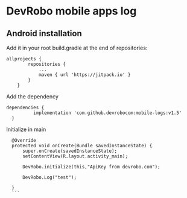 # DevRobo mobile apps log

## Android installation

Add it in your root build.gradle at the end of repositories:
```
allprojects {
		repositories {
			...
			maven { url 'https://jitpack.io' }
		}
	}
  ```
  
  Add the dependency
  ```
  dependencies {
	        implementation 'com.github.devrobocom:mobile-logs:v1.5'
	}
  ```
  
  Initialize in main
  
  ```
    @Override
    protected void onCreate(Bundle savedInstanceState) {
        super.onCreate(savedInstanceState);
        setContentView(R.layout.activity_main);

        DevRobo.initialize(this,"ApiKey from devrobo.com");

        DevRobo.Log("test");

    }
    ```
